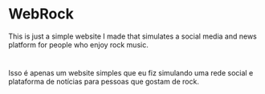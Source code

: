 # WebRock
This is just a simple website I made that simulates a social media and news platform for people who enjoy rock music.
#
Isso é apenas um website simples que eu fiz simulando uma rede social e plataforma de notícias para pessoas que gostam de rock.
#
